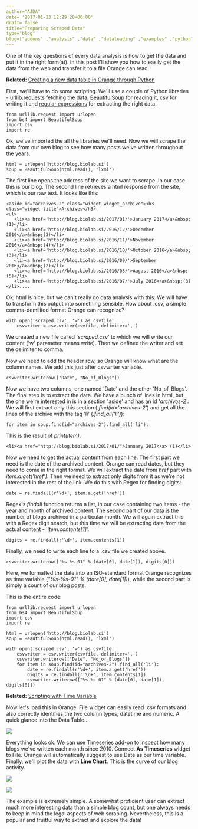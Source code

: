 ```yaml
---
author="AJDA"
date= '2017-01-23 12:29:20+00:00'
draft= false
title="Preparing Scraped Data"
type="blog"
blog=["addons" ,"analysis" ,"data" ,"dataloading" ,"examples" ,"python" ,"scripting"  ]
---
```


One of the key questions of every data analysis is how to get the data and put it in the right form(at). In this post I'll show you how to easily get the data from the web and transfer it to a file Orange can read.


**Related:** [Creating a new data table in Orange through Python](/blog/2015/08/07/creating-a-new-data-table-in-orange-through-python/)




First, we'll have to do some scripting. We'll use a couple of Python libraries - [urllib.requests](https://docs.python.org/3.5/library/urllib.request.html) fetching the data, [BeautifulSoup](https://www.crummy.com/software/BeautifulSoup/bs4/doc/) for reading it, [csv](https://docs.python.org/3.5/library/csv.html) for writing it and [regular expressions](https://docs.python.org/3.5/library/re.html) for extracting the right data.

    
    from urllib.request import urlopen
    from bs4 import BeautifulSoup
    import csv
    import re
    


Ok, we've imported the all the libraries we'll need. Now we will scrape the data from our own blog to see how many posts we've written throughout the years.

    
    html = urlopen('http://blog.biolab.si')
    soup = BeautifulSoup(html.read(), 'lxml')


The first line opens the address of the site we want to scrape. In our case this is our blog. The second line retrieves a html response from the site, which is our raw text. It looks like this:

    
    <aside id="archives-2" class="widget widget_archive"><h3 class="widget-title">Archives</h3>
    <ul>
       <li><a href='http://blog.biolab.si/2017/01/'>January 2017</a>&nbsp;(1)</li>
       <li><a href='http://blog.biolab.si/2016/12/'>December 2016</a>&nbsp;(3)</li>
       <li><a href='http://blog.biolab.si/2016/11/'>November 2016</a>&nbsp;(4)</li>
       <li><a href='http://blog.biolab.si/2016/10/'>October 2016</a>&nbsp;(3)</li>
       <li><a href='http://blog.biolab.si/2016/09/'>September 2016</a>&nbsp;(2)</li>
       <li><a href='http://blog.biolab.si/2016/08/'>August 2016</a>&nbsp;(5)</li>
       <li><a href='http://blog.biolab.si/2016/07/'>July 2016</a>&nbsp;(3)</li>....


Ok, html is nice, but we can't really do data analysis with this. We will have to transform this output into something sensible. How about .csv, a simple comma-demilited format Orange can recognize?

    
    with open('scraped.csv', 'w') as csvfile:
        csvwriter = csv.writer(csvfile, delimiter=',')


We created a new file called '_scraped.csv_' to which we will write our content ('w' parameter means write). Then we defined the writer and set the delimiter to comma.

Now we need to add the header row, so Orange will know what are the column names. We add this just after csvwriter variable.

    
    csvwriter.writerow(["Date", "No_of_Blogs"])


Now we have two columns, one named 'Date' and the other 'No_of_Blogs'. The final step is to extract the data. We have a bunch of lines in html, but the one we're interested in is in a section 'aside' and has an id '_archives-2_'. We will first extract only this section (_.find(id='archives-2'_) and get all the lines of the archive with the tag 'li' (_.find_all('li')_):

    
    for item in soup.find(id="archives-2").find_all('li'):


This is the result of _print(item)_.

    
    <li><a href="http://blog.biolab.si/2017/01/">January 2017</a> (1)</li>


Now we need to get the actual content from each line. The first part we need is the date of the archived content. Orange can read dates, but they need to come in the right format. We will extract the date from _href_ part with _item.a.get('href')_. Then we need to extract only digits from it as we're not interested in the rest of the link. We do this with Regex for finding digits:

    
    date = re.findall(r'\d+', item.a.get('href'))


Regex's _findall_ function returns a list, in our case containing two items - the year and month of archived content. The second part of our data is the number of blogs archived in a particular month. We will again extract this with a Regex digit search, but this time we will be extracting data from the actual content - '_item.contents[1]_'.

    
    digits = re.findall(r'\d+', item.contents[1])


Finally, we need to write each line to a .csv file we created above.

    
    csvwriter.writerow(["%s-%s-01" % (date[0], date[1]), digits[0]])


Here, we formatted the date into an ISO-standard format Orange recognizes as time variable (_"%s-%s-01" % (date[0], date[1])_), while the second part is simply a count of our blog posts.

This is the entire code:

    
    from urllib.request import urlopen
    from bs4 import BeautifulSoup
    import csv
    import re
    
    html = urlopen('http://blog.biolab.si')
    soup = BeautifulSoup(html.read(), 'lxml')
    
    with open('scraped.csv', 'w') as csvfile:
        csvwriter = csv.writer(csvfile, delimiter=',')
        csvwriter.writerow(["Date", "No_of_Blogs"])
        for item in soup.find(id="archives-2").find_all('li'):
            date = re.findall(r'\d+', item.a.get('href'))
            digits = re.findall(r'\d+', item.contents[1])
            csvwriter.writerow(["%s-%s-01" % (date[0], date[1]), digits[0]])




**Related:** [Scripting with Time Variable](/blog/2016-06-10-scripting-with-time-variable/)




Now let's load this in Orange. File widget can easily read .csv formats and also correctly identifies the two column types, datetime and numeric. A quick glance into the Data Table...

![](/images/2017/01/Screen-Shot-2017-01-23-at-12.54.12.png)

Everything looks ok. We can use [Timeseries add-on](https://github.com/biolab/orange3-timeseries) to inspect how many blogs we've written each month since 2010. Connect **As Timeseries** widget to File. Orange will automatically suggest to use Date as our time variable. Finally, we'll plot the data with **Line Chart**. This is the curve of our blog activity.

![](/images/2017/01/Screen-Shot-2017-01-23-at-12.54.53.png)

![](/images/2017/01/Screen-Shot-2017-01-23-at-12.55.14.png)

The example is extremely simple. A somewhat proficient user can extract much more interesting data than a simple blog count, but one always needs to keep in mind the legal aspects of web scraping. Nevertheless, this is a popular and fruitful way to extract and explore the data!
